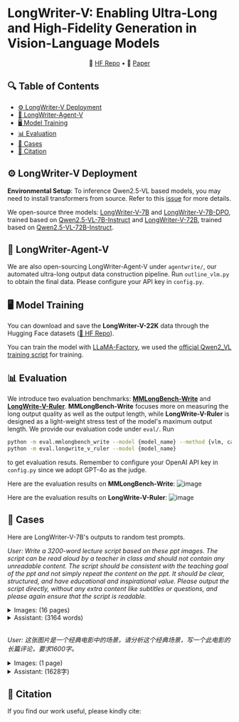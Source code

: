 # LongWriter-V: Enabling Ultra-Long and High-Fidelity Generation in Vision-Language Models

<p align="center">
    🤗 <a href="https://huggingface.co/datasets/THU-KEG/LongWriter-V-22K" target="_blank">HF Repo</a> • 📃 <a href="https://arxiv.org/abs/2408.07055" target="_blank">Paper</a>
</p>

## 🔍 Table of Contents
- [⚙️ LongWriter-V Deployment](#deployment)
- [🤖️ LongWriter-Agent-V](#agentwrite)
- [🖥️ Model Training](#longwriter-v-training)
- [📊 Evaluation](#evaluation)
- [👀 Cases](#case)
- [📝 Citation](#citation)

<a name="deployment"></a>
## ⚙️ LongWriter-V Deployment

**Environmental Setup**:
To inference Qwen2.5-VL based models, you may need to install transformers from source. Refer to this [issue](https://github.com/QwenLM/Qwen2.5-VL/issues/706) for more details.

We open-source three models: [LongWriter-V-7B](https://huggingface.co/THU-KEG/LongWriter-V-7B) and [LongWriter-V-7B-DPO](https://huggingface.co/THU-KEG/LongWriter-V-7B-DPO), trained based on [Qwen2.5-VL-7B-Instruct](https://huggingface.co/Qwen/Qwen2.5-VL-7B-Instruct) and [LongWriter-V-72B](https://huggingface.co/THU-KEG/LongWriter-V-72B), trained based on [Qwen2.5-VL-72B-Instruct](https://huggingface.co/Qwen/Qwen2.5-VL-72B-Instruct). 

<a name="agentwrite"></a>
## 🤖️ LongWriter-Agent-V

We are also open-sourcing LongWriter-Agent-V under `agentwrite/`, our automated ultra-long output data construction pipeline. Run `outline_vlm.py` to obtain the final data. Please configure your API key in `config.py`.

<a name="longwriter-v-training"></a>
## 🖥️ Model Training

You can download and save the **LongWriter-V-22K** data through the Hugging Face datasets ([🤗 HF Repo](https://huggingface.co/datasets/THU-KEG/LongWriter-V-22K)).

You can train the model with [LLaMA-Factory](https://github.com/hiyouga/LLaMA-Factory), we used the [official Qwen2_VL training script](https://github.com/hiyouga/LLaMA-Factory/blob/main/examples/train_full/qwen2vl_full_sft.yaml) for training.

<a name="evaluation"></a>
## 📊 Evaluation
We introduce two evaluation benchmarks: [**MMLongBench-Write**](https://huggingface.co/datasets/THU-KEG/MMLongBench-Write) and [**LongWrite-V-Ruler**](https://huggingface.co/datasets/THU-KEG/LongWrite-V-Ruler). **MMLongBench-Write** focuses more on measuring the long output quality as well as the output length, while **LongWrite-V-Ruler** is designed as a light-weight stress test of the model's maximum output length.
We provide our evaluation code under `eval/`. Run
```bash
python -m eval.mmlongbench_write --model {model_name} --method {vlm, caption_llm}
python -m eval.longwrite_v_ruler --model {model_name}
```
to get evaluation resuts. Remember to configure your OpenAI API key in `config.py` since we adopt GPT-4o as the judge.

Here are the evaluation results on **MMLongBench-Write**:
![image](https://github.com/user-attachments/assets/d4c7cce5-c48b-4bd0-9e9a-77cad06eae62)

Here are the evaluation results on **LongWrite-V-Ruler**:
![image](https://github.com/user-attachments/assets/f529b324-3ad5-4ddb-9c81-cbad59d1813b)


<a name="case"></a>
## 👀 Cases
Here are LongWriter-V-7B's outputs to random test prompts.

*User: Write a 3200-word lecture script based on these ppt images. The script can be read aloud by a teacher in class and should not contain any unreadable content. The script should be consistent with the teaching goal of the ppt and not simply repeat the content on the ppt. It should be clear, structured, and have educational and inspirational value. Please output the script directly, without any extra content like subtitles or questions, and please again ensure that the script is readable.*

<details>    
    <summary>Images: (16 pages)</summary>
    <div style="max-height: 200px; overflow-y: auto; padding: 10px; border: 1px solid #e1e4e8; border-radius: 6px;">
        <img src="https://github.com/user-attachments/assets/ce3e5d7c-8671-4a4f-bb22-672306f3c4b3" alt="image" style="max-width: 100%; height: auto;">
        <img src="https://github.com/user-attachments/assets/5786371c-366f-4f49-aa28-1b3714d9acd7" alt="image" style="max-width: 100%; height: auto;">
        <img src="https://github.com/user-attachments/assets/a48c099e-ab22-4f33-acaf-5c9a78750907" alt="image" style="max-width: 100%; height: auto;">
        <img src="https://github.com/user-attachments/assets/db9be326-be66-4592-bc35-4743c1594c8c" alt="image" style="max-width: 100%; height: auto;">
        <img src="https://github.com/user-attachments/assets/3d07ad36-3581-4d66-a33d-6c440fa51054" alt="image" style="max-width: 100%; height: auto;">
        <img src="https://github.com/user-attachments/assets/cbf54b7e-a624-4696-9cb6-45bf814ffa16" alt="image" style="max-width: 100%; height: auto;">
        <img src="https://github.com/user-attachments/assets/15ebfb91-b6c2-4bf9-90f4-f5e980596a6b" alt="image" style="max-width: 100%; height: auto;">
        <img src="https://github.com/user-attachments/assets/edc5920c-c035-4a34-9616-f7b916c2e5ce" alt="image" style="max-width: 100%; height: auto;">
        <img src="https://github.com/user-attachments/assets/c5a50780-ab69-4d71-8e44-518404bb1b07" alt="image" style="max-width: 100%; height: auto;">
        <img src="https://github.com/user-attachments/assets/4d1f7df7-9bb4-431a-a08e-4b76a98e40f6" alt="image" style="max-width: 100%; height: auto;">
        <img src="https://github.com/user-attachments/assets/1106d05a-acd4-431f-a0cd-5074e94c726d" alt="image" style="max-width: 100%; height: auto;">
        <img src="https://github.com/user-attachments/assets/597c57a4-2a73-4873-87d0-f4cad4a8d21b" alt="image" style="max-width: 100%; height: auto;">
        <img src="https://github.com/user-attachments/assets/f1eeea6c-5703-45c7-a783-5d5b541c3e29" alt="image" style="max-width: 100%; height: auto;">
        <img src="https://github.com/user-attachments/assets/9934a09e-a253-4ad3-8ece-c6b96cbfa06f" alt="image" style="max-width: 100%; height: auto;">
        <img src="https://github.com/user-attachments/assets/9f15a9b5-e4e9-4516-8c24-d9a483b4b4f0" alt="image" style="max-width: 100%; height: auto;">
        <img src="https://github.com/user-attachments/assets/77ef6def-6012-46a1-ad54-79fc5c6e4560" alt="image" style="max-width: 100%; height: auto;">
    </div>
</details>
<details>


<summary>Assistant: (3164 words)</summary>
<div style="max-height: 200px; overflow-y: auto; padding: 10px; border: 1px solid #e1e4e8; border-radius: 6px;">
    
## Slide 1
Today, we explore the transformative potential of generative AI in K-12 education. This isn't just another tech trend; it's revolutionizing learning and teaching. Collaborating with MIT CSAIL and MIT Media Lab, our esteemed faculty, including Professors Hal Abelson, Cynthia Breazeal, Randall Davis, Prerna Ravi, Safinah Ali, and Kate Moore, are at the forefront of this innovation.

Generative AI offers educators unprecedented tools to personalize and enrich learning experiences. Imagine a world where every student receives tailored support, and learning becomes interactive and adaptive. This isn't just a vision—it's becoming a reality.

As we dive into these advancements, consider the impact on both teaching and learning. How can we harness this technology to bridge educational gaps and foster creativity? This isn't about whether AI should be used; it's about how we can employ it to empower students and teachers.

Join us on this journey as we examine the exciting possibilities that generative AI presents for education. Together, we'll explore how these innovations can reshape our classrooms for the better.
## Slide 2
Welcome back, everyone. Let's dive into today's agenda and dive into the exciting world of generative AI, building on our previous discussion. We'll kick off with community announcements and a sneak peek at our final project, setting the stage for an innovative session. 

We'll then dive into examples of generative AI in education, showcasing its transformative impact on teaching and learning. Our activities are designed for interactive engagement; we have a multi-dimensional post-it clustering activity that encourages collaborative thinking, a jigsaw activity to explore the learning sciences, and a brainstorming session to spark new ideas. 

As we wrap up, we'll reflect on how these tools can enrich our educational practices. Your involvement is crucial—these activities are opportunities to innovate and discover fresh perspectives. Let's seize this moment to explore how technology can elevate our educational mission. 

Stay open-minded, curious, and ready to embrace the possibilities. Let's have an amazing session together!
## Slide 3
Now, let's delve into the captivating realm of generative AI and its pivotal role in education. Generative AI goes beyond mere technology; it's a transformative tool with the power to revolutionize learning and teaching. But why is it so significant? 

Consider how educational challenges like content scarcity, individualized learning, and resource inefficiency pale in comparison to the potential of AI to personalize learning, enhance creativity, and make education more accessible. Generative AI offers dynamic solutions to these issues, crafting an educational landscape that is more engaging and effective for every student.

Imagine a world where AI assists in creating personalized learning paths, generates lesson plans, and even provides real-time feedback on assignments. This isn't just a vision—it's happening now. As we explore further, think about how we can harness this technology to address broader educational challenges. 

This journey into generative AI marks the beginning of an exciting exploration into its capabilities and potential impact on education. Let's approach this with curiosity and critically assess how these tools can enrich our educational practices and empower our students.
## Slide 4
As we delve into generative AI, it's vital to approach this rapidly evolving field with a critical and discerning eye. The landscape of generative AI is in a state of dynamic flux, with new advancements emerging almost daily. This technology holds immense promise but also demands careful scrutiny.

Why is it changing so swiftly? Recent breakthroughs, notably with models like GPT-4, are pushing the boundaries of what AI can achieve. These developments are both exhilarating and daunting, presenting both opportunities and challenges as we navigate this new era.

It's crucial to recognize that generative AI is not uniform. A range of applications, from creative pursuits to practical educational tools, is reshaping how we perceive and utilize these technologies. Yet, this diversity also creates complexity, with claims of capability often outpacing empirical evidence.

As educators and learners, we must ask critical questions: How can we harness the potential of generative AI to enhance our educational experiences? What are the limitations we must acknowledge? And how do we ensure ethical and effective implementation?

By fostering this spirit of inquiry, we lay the groundwork for engaging with generative AI in meaningful ways, preparing us to critically assess and navigate its ever-changing landscape.
## Slide 5
As we explore the realm of generative AI, it's essential to understand its historical context within disruptive technologies. A common thread in educational advancement is the impact of pioneering tools like cameras, personal computers, and iPhones. These innovations initially seemed unconventional but ultimately revolutionized society and education.

Cameras, once a niche invention, are now integral to photography and visual storytelling, fundamentally altering how we capture and share moments. Similarly, personal computers transformed the once foreign concept of computing into a ubiquitous part of our daily lives, democratizing information access and creativity.

The iPhone further exemplifies this trend, merging a phone with a powerful mobile device. It revolutionized how we interact with technology and each other, redefining communication and access to information.

In education, disruptive technologies have had a profound impact. Video players introduced a new way to consume content, calculators made complex calculations accessible, and the internet opened a vast knowledge repository. More recently, platforms like Wikipedia have challenged traditional publishing, making information more democratized.

As we consider generative AI, we see a technology following a similar disruptive path. It presents both challenges and opportunities for education, offering personalized learning experiences and innovative problem-solving approaches.

As we delve into these technologies, let's reflect on how they've reshaped education and ponder how generative AI can further transform our classrooms and learning environments.
## Slide 6
As we delve into the disruptive impact of technology in education, it's essential to consider both the benefits and challenges these innovations bring. Let's start with the positives. Disruptive technologies increase accessibility, providing diverse students with equal learning opportunities and resources. They open doors to personalized learning, catering to individual needs and styles, and introduce a variety of learning modalities that were once unimaginable.

Yet, with these advantages come challenges. The introduction of tools like ChatGPT has sparked discussions about misuse and ambiguity. These tools can be directed towards constructive learning, but they also open doors to cheating and bypassing critical thinking. Furthermore, technologies can create biases; for example, ChatGPT's responses are shaped by the data it was trained on, potentially reflecting biases in that information.

The short-term benefits often benefit only those with means, widening the gap between affluent and under-resourced schools. Additionally, technology is often seen as a universal solution, yet not all problems in education require technological fixes, especially when some challenges can be addressed more effectively through traditional methods.

As educators, it's vital to critically evaluate how technology fits into our educational strategies. We must navigate these opportunities and challenges with a deep understanding of their implications, ensuring technology enhances learning in meaningful ways. Let's consider how to integrate these tools thoughtfully, maximizing their benefits while mitigating potential harms.
## Slide 7
The explosive interest in generative AI for education, captured in this slide, highlights its rapidly growing relevance. From April to July 2023, the number of academic papers on generative AI surged dramatically—from around 1,400 to nearly 12,000. This fivefold increase underscores AI's transformative potential in education, showcasing its ability to tackle complex learning challenges and offer personalized experiences.

Yet, this excitement also brings scrutiny. As more studies emerge, so do questions about how generative AI can be effectively and ethically integrated into educational settings. The diverse opinions from educators, researchers, and policymakers reflect a field still defining its path.

This rapid growth presents a unique opportunity for innovation but also demands careful consideration. How can we harness these technologies to genuinely enhance learning outcomes? What are the ethical considerations in using AI to support students? As we delve deeper into this topic, these questions are essential to ponder, guiding us as we navigate this evolving landscape.

Let's approach these challenges with a critical eye, seeking to understand how generative AI can be a force for good in education. By doing so, we ensure that the technology's potential is fully realized for all students.
## Slide 8
As we delve deeper into the realm of generative AI in education, it is essential to examine the key research and resources that illuminate its potential and challenges. Heyam Abunaseer's comprehensive summary offers a vital exploration of how generative AI is reshaping educational landscapes, highlighting current applications and evaluating their impact. Abunaseer provides a balanced perspective on both the opportunities and obstacles, making her work a crucial resource for understanding the field's direction.

Equally significant is UNESCO's in-depth analysis of generative AI's impact on education. This resource is valued for its up-to-date insights and provides a realistic assessment of the opportunities and hurdles AI presents. UNESCO's work is essential for educators aiming to navigate this evolving terrain, offering a foundation for making informed decisions.

These research pieces serve as beacons for further exploration and inquiry. They encourage us to critically assess how AI can be harnessed to enhance educational equity and excellence. As we engage with these resources, a key question arises: How can we, as educators, creatively integrate generative AI into our practices while maintaining the core values of humanized learning?

By critically engaging with these materials, we can chart a course for effectively and ethically incorporating generative AI into education, ensuring it supports, rather than replaces, the essential principles of learning.
## Slide 9
The excitement surrounding generative AI in education is palpable, yet it's crucial to sift through the hype to identify its genuine educational applications. Various publications highlight AI's transformative potential, yet often oversimplify its complex intricacies. While AI presents innovative tools for personalized learning and creative expression, many reports risk reducing its impact to superficial integrations.

It's essential to critically evaluate these portrayals and seek out insights on both the challenges and benefits of AI implementation. Rohan Mehta's piece in MIT Technology Review cautions that banning AI like ChatGPT may do more harm than good, suggesting a measured approach is necessary. Similarly, The Guardian emphasizes AI's potential to revolutionize education, advocating for its thoughtful integration.

These diverse perspectives encourage us to consider AI as a versatile tool that can enhance educational experiences when used judiciously. As educators, it's vital to delve beyond surface-level applications and explore how AI can address deeper educational challenges, such as accessibility and equitable learning opportunities.

By engaging with these articles and forming our opinions, we can better prepare ourselves to effectively incorporate generative AI into our teaching and learning practices. Let's strive to understand its complexities and ensure that our approach aligns with the core principles of humanized education.
## Slide 10
As we delve into the realm of generative AI tools for education, several companies are at the forefront of innovation, pushing the boundaries of what's possible in teaching and learning. Let's examine some of these leaders and their contributions.

OpenAI, creators of chatGPT and DALL-E, have been instrumental in exploring AI's potential to revolutionize education. Their focus often includes personalized learning experiences and creative applications that cater to diverse learning styles.

Similarly, Meta's LLAMA and Google's Bard are platforms that underscore the importance of accessible and scalable AI tools, enabling educators to customize content and deliver it to students in innovative ways.

Microsoft's Bing and Midjourney are also making waves by offering AI-driven solutions that enhance content creation and personalization, empowering educators to craft engaging and interactive learning materials.

Hugging Face stands out by providing a community-driven platform with diverse models, allowing educators to select the most suitable tools for their specific needs, fostering a collaborative learning environment.

These companies are pivotal in developing AI tools that address varied educational contexts, making learning more personalized and effective. As we explore these advancements, we must consider how they can be integrated thoughtfully into our educational practices. This exploration sets the stage for understanding chatGPT's core characteristics, paving the way for deeper engagement with these transformative technologies.
## Slide 11
Now, let's delve into chatGPT, a pivotal example of generative AI. Its generative capability means it generates new, original content, complementing its pre-training, which involves being trained on vast datasets to grasp language patterns before being fine-tuned for specific tasks. This dual process equips chatGPT to engage in coherent conversations and perform complex language tasks.

The transformer architecture is crucial to chatGPT's functionality, allowing it to excel in language modeling by processing and understanding input to produce accurate, contextually appropriate outputs. This architecture enables chatGPT to tackle a variety of educational roles, from providing personalized feedback to creating dynamic content, making it an invaluable educational asset.

As we explore chatGPT's applications in education, consider how its generative, pre-trained, and transformer capabilities can be harnessed to enhance learning and teaching. This exploration will guide us in integrating these technologies thoughtfully into educational settings, capitalizing on their potential to enrich educational experiences.
## Slide 12
To truly understand chatGPT, we need to explore its core functionality in predicting the next word in a sentence, a task performed by its sophisticated algorithms. When you input a partial phrase, chatGPT analyzes the text and suggests words that best continue the thought, powered by deep learning models like transformers.

These models are trained on extensive datasets, enabling chatGPT to deliver responses that are coherent and contextually suitable. This word prediction algorithm is fundamental to chatGPT's capability to generate human-like text, making it incredibly useful in educational settings. For instance, it can assist students in writing or help teachers craft lesson plans.

The implications for education are profound. ChatGPT's ability to predict words supports language learning by enhancing vocabulary and comprehension skills. In classrooms, it can create dynamic, interactive learning experiences that cater to individual student needs.

As we delve deeper, consider how these algorithms can be leveraged to develop innovative educational tools that leverage chatGPT's capabilities to enrich the learning journey. Emphasizing critical thinking and creativity remains essential, as these tasks still require human oversight and insight.
## Slide 13
Now, let's explore how chatGPT operates, focusing on its training, reward system, and the model's interaction, which is pivotal to its functionality. The journey begins with collecting demonstration data to train a supervised policy, where human evaluators determine the desired outputs. This data, primarily scraped from the internet, forms the basis for the AI's learning.

Following this, a reward model is trained using comparison data, also evaluated by humans who rank responses to guide the AI's learning direction. This iterative process ensures the AI delivers more accurate and useful outputs over time.

In the final step, the model and reward model engage in a reciprocal training process. The reward model refines its capabilities, optimizing policies with the PPO reinforcement learning algorithm. As new prompts emerge, the system generates outputs based on the learned policies. Crucially, the reward output drives policy updates via PPO, ensuring continual enhancement.

While these algorithms generate plausible outputs, it's important to recognize they are not based on absolute truth. This distinction is essential for fostering critical thinking and encouraging students to focus on the message rather than the medium. As we incorporate chatGPT into education, grasping these mechanisms aids in harnessing its full potential while maintaining its role as a tool to complement, not replace, human judgment.
## Slide 14
Let's delve into the impressive capabilities of chatGPT across various exams, providing a glimpse into its potential as a study aid. According to OpenAI, chatGPT has scored in the 90th percentile on the Uniform Bar Exam, though independent research suggests a lower 68th percentile. Similarly, it performed competitively on the LSAT, SAT, and GRE, achieving scores that place it in the top tiers across multiple exams.

These results demonstrate chatGPT's proficiency in handling complex tasks and its potential to support educational endeavors. By generating detailed, relevant responses, it can assist students in crafting essays, understanding intricate concepts, and practicing exam strategies. Its ability to adapt to different question styles makes it a versatile tool for learners seeking additional support.

Yet, it's crucial to approach these capabilities with perspective. While chatGPT shows promise, it doesn't replace the need for critical thinking and critical analysis. Students must use it as a supplement, focusing on comprehension and critical engagement with the material. 

As we explore chatGPT's role in education, understanding its strengths and limitations helps us leverage its potential effectively, ensuring it enhances learning without replacing essential cognitive processes.
## Slide 15
ChatGPT showcases impressive skills in key areas like providing accurate information based on its training datasets, allowing for style customization in writing, and efficiently summarizing or paraphrasing text. These capabilities make it a valuable asset in educational settings, offering students a tool to enhance their writing and comprehension skills. Additionally, ChatGPT can assist by writing code, demonstrating its utility across various technical tasks.

Yet, it's important to recognize the current limitations. ChatGPT cannot deliver up-to-date information or news, as it relies on its initial dataset and doesn't incorporate real-time data. This limitation underscores the necessity for educators to keep the content current and relevant. Moreover, while ChatGPT can generate references, its current capabilities are limited, highlighting the importance of teachers guiding students in proper citation and research methods.

Navigating these strengths and limitations is crucial for educators and students. By understanding ChatGPT's capabilities, they can effectively use it as a tool to enhance learning and teaching, while also emphasizing the importance of critical thinking and independent research skills.
## Slide 16
In education, generative AI tools like chatGPT offer transformative potential for both teachers and students. For teachers, these tools simplify the creation of lesson plans, activities, and assessments, providing valuable feedback that can be tailored to individual student needs. Formative assessments and the ability to adjust assignment difficulty further customize educational experiences, allowing educators to nurture students' skills in generative AI itself, creating a feedback loop of continuous learning and innovation.

For students, chatGPT serves as an extensive, accessible resource that can be used for in-depth research and learning. It offers immediate feedback on assignments, helping students refine their understanding and skills. Additionally, it can simplify or translate complex language, making learning more accessible. It assists in generating seed ideas, debugging code, and providing step-by-step instructions for intricate tasks, empowering students to explore and correct their mistakes.

The educational potential of these tools is immense when used correctly. They can enhance critical thinking and creativity while supporting diverse learning styles. However, it's crucial to integrate these technologies thoughtfully, ensuring they complement traditional teaching methods and uphold academic integrity. By doing so, educators can help students thrive in an ever-evolving digital landscape, equipping them for future challenges.
</div>
</details>
<br/>

*User:
这张图片是一个经典电影中的场景，请分析这个经典场景，写一个此电影的长篇评论，要求1600字。*
<details>
    <summary>Images: (1 page)</summary>
    <div style="max-height: 200px; overflow-y: auto; padding: 10px; border: 1px solid #e1e4e8; border-radius: 6px;">
        <img src="https://github.com/user-attachments/assets/e9ac4f58-732e-494f-bb80-78db8f524e7e" alt="image" style="max-width: 100%;">
    </div>
</details>

<details>
<summary>Assistant: (1628字)</summary>
<div style="max-height: 200px; overflow-y: auto; padding: 10px; border: 1px solid #e1e4e8; border-radius: 6px;">
在探讨电影《当幸福来敲门》时，我们首先被其深刻的主题所吸引。影片聚焦于一个在困境中坚持追求梦想的普通人的故事，这不仅是一个关于成功的叙事，更是一段关于坚韧不拔和自我超越的旅程。影片通过主角的遭遇，探讨了关于成功、奋斗与坚持的意义，引发观众对自身目标和生活的深刻思考。

影片的背景设定在动荡的经济环境中，进一步增强了故事的现实感和紧迫感。在这样的背景下，主角面临着巨大的挑战，但他凭借无比的毅力和智慧，逐步实现了自己的梦想。这种设定不仅展示了人性在困境中的光辉，也激励我们在逆境中找到自己的方向。

影片中，角色的动机和目标非常明确，即通过金融市场的成功来改善家庭的经济状况和生活质量。这一目标贯穿整个故事，推动情节发展，使角色在追求过程中经历了一系列考验和成长。影片通过这种动机的实现，传递了关于成功与幸福的深刻见解。

总体而言，《当幸福来敲门》不仅是一部关于成功的电影，更是一次关于人性、梦想和坚持的深刻探讨。它提醒我们，真正的成功来源于不懈的努力和对梦想的执着追求。

在《当幸福来敲门》中，导演运用了多种技巧来增强影片的感染力。影片通过细腻的情感描绘和紧凑的剪辑节奏，成功地将观众带入主角的生活。导演巧妙地运用了近景和中景的切换，使得角色的情感变化更加直观。例如，在与儿子的对话场景中，镜头常常拉近到角色的面部，捕捉他们细微的表情变化，从而增强了观众的代入感。

影片中的音乐选择同样至关重要。背景音乐在关键时刻起到了画龙点睛的作用，尤其是在角色面临挑战时，音乐的激昂和紧张相呼应，增强了情绪的戏剧性。在一些情感深刻的画面中，音乐的停顿更是给观众带来了心灵上的冲击，使得情感表达更加深刻。

这些技巧的运用使得影片不仅仅是一个故事的讲述，而是一种情感的体验。观众在观影过程中，仿佛亲身经历了角色的喜怒哀乐，这正是影片成功的关键所在。

在《当幸福来敲门》的经典场景中，角色之间的对话成为了一种情感和智慧的较量。影片通过这种交流，不仅推动了情节的发展，还深刻揭示了人物的内心世界和价值观。在这一场景中，角色的对话充满了力量与决心，每一句话都仿佛在挑战命运的不公，表达对未来的坚定信念。

首先，角色的对话展现了他们之间的深厚情感。通过互相鼓励和支持，他们共同面对生活的艰难。这种情感纽带是影片的一大亮点，使观众感受到温暖和力量。其次，对话中蕴含的智慧令人深思。角色通过言辞传递出对梦想的坚持和对未来的希望，这种积极的人生态度感染了每一个观众。

此外，影片通过对话揭示了角色的内心冲突与成长。在面对挫折时，角色的选择和反应展现了他们的勇气和智慧，使人物形象更加立体和真实。这种情感与智慧的交织，不仅提升了影片的戏剧性，也为观众提供了深刻的思考。因此，这些对话不仅是情节的推动器，更是影片成功的关键所在。

在《当幸福来敲门》中，角色的成长与变化是影片的核心。影片通过细腻的情感描绘和紧凑的剪辑，展现了角色在追求梦想过程中的心理和行为转变。最初，角色被生活的重担压得喘不过气，但随着情节的发展，他逐渐找到了生活的意义和目标。这种成长不仅体现在外部行动上，更深入到内心深处的情感变化。

影片中的对话成为推动角色成长的重要力量。通过与他人的交流，角色逐渐认识到梦想实现的不易，以及坚持不懈的重要性。这种外部压力和内部反思的结合，促使角色在面对困难时展现出更加坚定和成熟的态度。

此外，影片还通过环境和情节的变化来衬托角色的成长。从最初的迷茫与无助到后来的自信与坚定，角色的成长与变化在每个细节中都得到了体现。这种多层次的成长描绘，不仅让观众感受到角色的转变，也引发了对自身梦想与生活的深刻思考。

在《当幸福来敲门》中，影片的结局设计既在意料之外，又在情理之中，完美地呼应了前面的故事情节。主角经过不懈的努力和坚持，终于实现了自己的梦想，这不仅是个人的胜利，更是对所有为梦想奋斗的人的鼓舞。影片通过这一结局，传递了关于努力、信念和成功的深刻信息。

影片的最后，角色站在梦想的顶峰，回顾这一路的艰辛与坚持，这一设计不仅令人动容，还引发了观众对自身目标和生活的思考。影片通过这样的结局，不仅完成了故事的闭环，还赋予了影片更深层次的意义和价值。

总体而言，《当幸福来敲门》以感人的结局为影片画上了圆满的句号，同时留给观众无限的思考和启发。这种结局不仅提升了影片的艺术感染力，也为观众提供了积极的人生启示。
</div>
</details>

<a name="citation"></a>
## 📝 Citation

If you find our work useful, please kindly cite:
